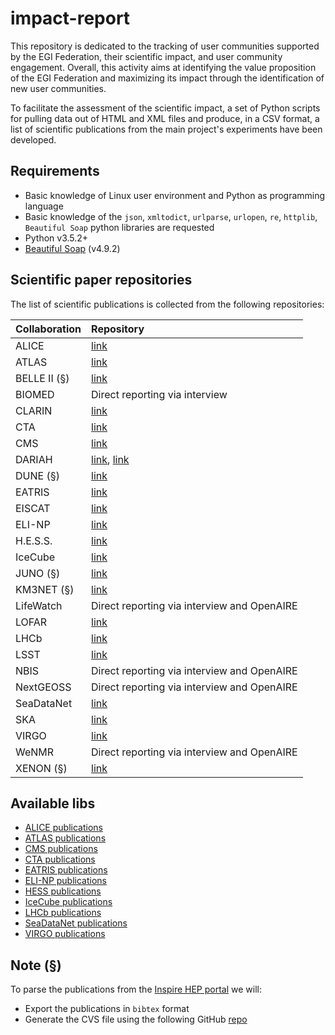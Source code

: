 # impact-report

This repository is dedicated to the tracking of user communities supported by the EGI Federation, their scientific impact, and user community engagement. Overall, this activity aims at identifying the value proposition of the EGI Federation and maximizing its impact through the identification of new user communities.

To facilitate the assessment of the scientific impact, a set of Python scripts for pulling data out of HTML and XML files and produce, in a CSV format, a list of scientific publications from the main project's experiments have been developed.

## Requirements

* Basic knowledge of Linux user environment and Python as programming language
* Basic knowledge of the `json`, `xmltodict`, `urlparse`, `urlopen`, `re`, `httplib`, `Beautiful Soap` python libraries are requested
* Python v3.5.2+
* [Beautiful Soap](https://www.crummy.com/software/BeautifulSoup/bs4/doc/) (v4.9.2)

## Scientific paper repositories

The list of scientific publications is collected from the following repositories:

| Collaboration | Repository |
| :---          | :---       |
| ALICE         | [link](http://alice-publications.web.cern.ch/publications) |
| ATLAS         | [link](https://twiki.cern.ch/twiki/bin/view/AtlasPublic/Publications)  |
| BELLE II (§)  | [link](https://inspirehep.net/) |
| BIOMED        | Direct reporting via interview |
| CLARIN        | [link](https://beta.clarin.openaire.eu/) |
| CTA           | [link](https://www.cta-observatory.org/science/library/) |
| CMS           | [link](http://cms-results.web.cern.ch/cms-results/public-results/publications/CMS/index.html) |
| DARIAH        | [link](https://halshs.archives-ouvertes.fr/DARIAH), [link](https://beta.dariah.openaire.eu/) |
| DUNE (§)      | [link](https://inspirehep.net/) |
| EATRIS        | [link](https://eatris.eu/publications-citing-eatris/) |
| EISCAT        | [link](https://www.eiscat.se/scientist/publications/) |
| ELI-NP        | [link](https://www.eli-np.ro/scientific_papers.php) |
| H.E.S.S.      | [link](https://www.mpi-hd.mpg.de/hfm/HESS/pages/publications/pubs_jour.shtml) |
| IceCube       | [link](https://icecube.wisc.edu/pubs) |
| JUNO (§)      | [link](https://inspirehep.net/) |
| KM3NET (§)    | [link](https://inspirehep.net/) |
| LifeWatch     | Direct reporting via interview and OpenAIRE |
| LOFAR         | [link](https://old.astron.nl/radio-observatory/lofar-science/lofar-papers/lofar-papers) |
| LHCb          | [link](http://lhcbproject.web.cern.ch/lhcbproject/Publications/LHCbProjectPublic/Summary_all.html) |
| LSST          | [link](https://ui.adsabs.harvard.edu/) |
| NBIS          | Direct reporting via interview and OpenAIRE |
| NextGEOSS     | Direct reporting via interview and OpenAIRE |
| SeaDataNet    | [link](https://www.seadatanet.org/Publications/Scientific-publications) |
| SKA           | [link](https://explore.openaire.eu/) |
| VIRGO         | [link](https://pnp.ligo.org/ppcomm/Papers.html) |
| WeNMR         | Direct reporting via interview and OpenAIRE |
| XENON (§)     | [link](https://inspirehep.net/) |


## Available libs
- [ALICE publications](libs/ALICE)
- [ATLAS publications](libs/ATLAS)
- [CMS publications](libs/CMS)
- [CTA publications](libs/CTA)
- [EATRIS publications](libs/EATRIS)
- [ELI-NP publications](libs/ELI-NP)
- [HESS publications](libs/HESS)
- [IceCube publications](libs/IceCube)
- [LHCb publications](libs/LHCb)
- [SeaDataNet publications](libs/SeaDataNet)
- [VIRGO publications](libs/VIRGO)

## Note (§)
To parse the publications from the [Inspire HEP portal](https://inspirehep-net) we will:
* Export the publications in `bibtex` format  
* Generate the CVS file using the following GitHub [repo](https://github.com/EGI-Foundation/bib2csv)

